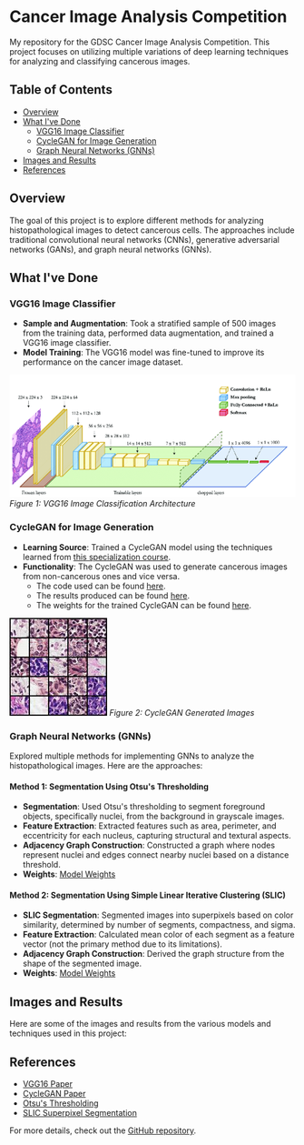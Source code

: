 # Cancer Image Analysis Competition

My repository for the GDSC Cancer Image Analysis Competition. This project focuses on utilizing multiple variations of deep learning techniques for analyzing and classifying cancerous images. 

## Table of Contents
- [Overview](#overview)
- [What I've Done](#what-ive-done)
  - [VGG16 Image Classifier](#vgg16-image-classifier)
  - [CycleGAN for Image Generation](#cyclegan-for-image-generation)
  - [Graph Neural Networks (GNNs)](#graph-neural-networks-gnns)
- [Images and Results](#images-and-results)
- [References](#references)

## Overview
The goal of this project is to explore different methods for analyzing histopathological images to detect cancerous cells. The approaches include traditional convolutional neural networks (CNNs), generative adversarial networks (GANs), and graph neural networks (GNNs).

## What I've Done

### VGG16 Image Classifier
- **Sample and Augmentation**: Took a stratified sample of 500 images from the training data, performed data augmentation, and trained a VGG16 image classifier.
- **Model Training**: The VGG16 model was fine-tuned to improve its performance on the cancer image dataset.

![VGG16 Image Classification](https://github.com/shravan-18/Histopathological-Image-Analysis-Competition/blob/main/misc/images/VGG16-Architecture.png)
*Figure 1: VGG16 Image Classification Architecture*

### CycleGAN for Image Generation
- **Learning Source**: Trained a CycleGAN model using the techniques learned from [this specialization course](https://www.coursera.org/account/accomplishments/specialization/certificate/MK2MTM8QZ9NC).
- **Functionality**: The CycleGAN was used to generate cancerous images from non-cancerous ones and vice versa.
  - The code used can be found [here](https://github.com/shravan-18/Histopathological-Image-Analysis-Competition/blob/main/AMD-Cloud-Runs/CycleGAN/cycle_gan.py).
  - The results produced can be found [here](https://github.com/shravan-18/Histopathological-Image-Analysis-Competition/tree/main/AMD-Cloud-Runs/CycleGAN/CycleGAN_images).
  - The weights for the trained CycleGAN can be found [here](https://github.com/shravan-18/Histopathological-Image-Analysis-Competition/tree/main/ckpt/CycleGAN).

![CycleGAN Generated Images](https://github.com/shravan-18/Histopathological-Image-Analysis-Competition/blob/main/AMD-Cloud-Runs/CycleGAN/CycleGAN_images/fake_step_11025.jpg)
*Figure 2: CycleGAN Generated Images*

### Graph Neural Networks (GNNs)
Explored multiple methods for implementing GNNs to analyze the histopathological images. Here are the approaches:

#### Method 1: Segmentation Using Otsu's Thresholding
- **Segmentation**: Used Otsu's thresholding to segment foreground objects, specifically nuclei, from the background in grayscale images.
- **Feature Extraction**: Extracted features such as area, perimeter, and eccentricity for each nucleus, capturing structural and textural aspects.
- **Adjacency Graph Construction**: Constructed a graph where nodes represent nuclei and edges connect nearby nuclei based on a distance threshold.
- **Weights**: [Model Weights](https://github.com/shravan-18/Histopathological-Image-Analysis-Competition/blob/main/ckpt/GNN/gcn_model-otsu.pth)

#### Method 2: Segmentation Using Simple Linear Iterative Clustering (SLIC)
- **SLIC Segmentation**: Segmented images into superpixels based on color similarity, determined by number of segments, compactness, and sigma.
- **Feature Extraction**: Calculated mean color of each segment as a feature vector (not the primary method due to its limitations).
- **Adjacency Graph Construction**: Derived the graph structure from the shape of the segmented image.
- **Weights**: [Model Weights](https://github.com/shravan-18/Histopathological-Image-Analysis-Competition/blob/main/ckpt/GNN/gcn_model-slic.pth)

## Images and Results
Here are some of the images and results from the various models and techniques used in this project:

## References
- [VGG16 Paper](https://arxiv.org/abs/1409.1556)
- [CycleGAN Paper](https://arxiv.org/abs/1703.10593)
- [Otsu's Thresholding](https://ieeexplore.ieee.org/document/4310076)
- [SLIC Superpixel Segmentation](https://ieeexplore.ieee.org/document/6205760)

For more details, check out the [GitHub repository](https://github.com/shravan-18/Histopathological-Image-Analysis-Competition).
